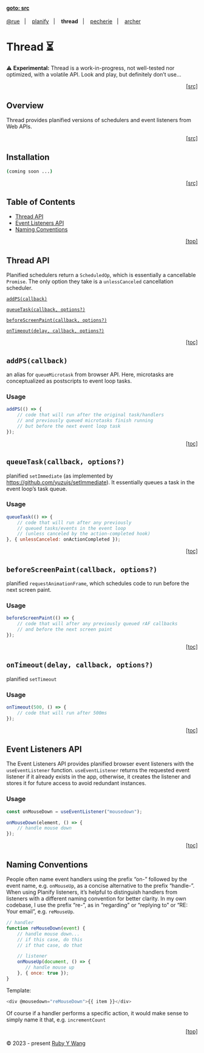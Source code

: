 #### [goto: src](#)
[@rue](https://github.com/ruby-cube/rue#goto-src)  &nbsp;&nbsp;|&nbsp; &nbsp;  [planify](https://github.com/ruby-cube/rue/tree/main/packages/planify#goto-src)  &nbsp;&nbsp;|&nbsp; &nbsp; **thread**  &nbsp;&nbsp;|&nbsp; &nbsp; [pecherie](https://github.com/ruby-cube/rue/tree/main/packages/pecherie#goto-src)  &nbsp;&nbsp;|&nbsp; &nbsp; [archer](https://github.com/ruby-cube/rue/tree/main/packages/archer#goto-src)
# Thread ⏳

<aside>
⚠️ <b>Experimental:</b> Thread is a work-in-progress, not well-tested nor optimized, with a volatile API. Look and play, but definitely don’t use…
</aside>

<p align="right"><a href="#">[src]</a></p>

## Overview

Thread provides planified versions of schedulers and event listeners from Web APIs.

<p align="right"><a href="#">[src]</a></p>

## Installation

```bash
(coming soon ...)
```
<p align="right"><a href="#">[src]</a></p>

## Table of Contents

- [Thread API](#thread-api)
- [Event Listeners API](#event-listeners-api)
- [Naming Conventions](#naming-conventions)
<p align="right"><a href="#goto-src">[top]</a></p>

## Thread API

Planified schedulers return a `ScheduledOp`, which is essentially a cancellable `Promise`. The only option they take is a `unlessCanceled` cancellation scheduler.

[`addPS(callback)`](#addpscallback) 

[`queueTask(callback, options?)`](#queuetaskcallback-options)

[`beforeScreenPaint(callback, options?)`](#beforescreenpaintcallback-options)

[`onTimeout(delay, callback, options?)`](#ontimeoutdelay-callback-options)

<p align="right"><a href="#table-of-contents">[toc]</a></p>

## `addPS(callback)` 

an alias for `queueMicrotask` from browser API. Here, microtasks are conceptualized as postscripts to event loop tasks.

### Usage

```js
addPS(() => {
    // code that will run after the original task/handlers 
    // and previously queued microtasks finish running
    // but before the next event loop task
});
```
<p align="right"><a href="#table-of-contents">[toc]</a></p>

## `queueTask(callback, options?)`

planified `setImmediate` (as implemented by https://github.com/yuzujs/setImmediate). It essentially queues a task in the event loop’s task queue.

### Usage

```js
queueTask(() => {
    // code that will run after any previously 
    // queued tasks/events in the event loop
    // (unless canceled by the action-completed hook)
}, { unlessCanceled: onActionCompleted });
```
<p align="right"><a href="#table-of-contents">[toc]</a></p>

## `beforeScreenPaint(callback, options?)`

planified `requestAnimationFrame`, which schedules code to run before the next screen paint.

### Usage

```js
beforeScreenPaint(() => {
    // code that will after any previously queued rAF callbacks
    // and before the next screen paint
});
```
<p align="right"><a href="#table-of-contents">[toc]</a></p>

## `onTimeout(delay, callback, options?)`

planified `setTimeout`

### Usage

```js
onTimeout(500, () => {
    // code that will run after 500ms
});
```

<p align="right"><a href="#table-of-contents">[toc]</a></p>

## Event Listeners API

The Event Listeners API provides planified browser event listeners with the `useEventListener` function. `useEventListener` returns the requested event listener if it already exists in the app, otherwise, it creates the listener and stores it for future access to avoid redundant instances.

### Usage

```js
const onMouseDown = useEventListener("mousedown");

onMouseDown(element, () => {
    // handle mouse down
});
```
<p align="right"><a href="#table-of-contents">[toc]</a></p>

## Naming Conventions

People often name event handlers using the prefix “on-” followed by the event name, e.g. `onMouseUp`, as a concise alternative to the prefix “handle-”. When using Planify listeners, it’s helpful to distinguish handlers from listeners with a different naming convention for better clarity. In my own codebase, I use the prefix “re-”, as in “regarding” or “replying to” or “RE: Your email”, e.g. `reMouseUp`. 

```js
// handler
function reMouseDown(event) {
    // handle mouse down...
    // if this case, do this
    // if that case, do that

    // listener
    onMouseUp(document, () => {
       // handle mouse up
    }, { once: true });
}
```

Template:

```ts
<div @mousedown="reMouseDown">{{ item }}</div>
```

Of course if a handler performs a specific action, it would make sense to simply name it that, e.g. `incrementCount`

<p align="right"><a href="#goto-src">[top]</a></p>

© 2023 - present [Ruby Y Wang](https://github.com/ruby-cube)
